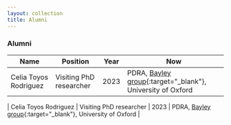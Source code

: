 ```yaml
---
layout: collection
title: Alumni
---
```


### Alumni

| Name                  | Position                | Year | Now                                                                                          |
| ----------------------| ------------------------|------|----------------------------------------------------------------------------------------------|   
| Celia Toyos Rodriguez | Visiting PhD researcher | 2023 | PDRA, [Bayley group](https://www.bayleygroup.co.uk/){:target="_blank"}, University of Oxford |

| Celia Toyos Rodriguez | Visiting PhD researcher | 2023 | PDRA, [Bayley group](https://www.bayleygroup.co.uk/){:target="_blank"}, University of Oxford |
